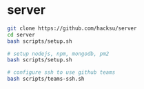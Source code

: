 # server


```bash
git clone https://github.com/hacksu/server
cd server
bash scripts/setup.sh
```

```bash
# setup nodejs, npm, mongodb, pm2
bash scripts/setup.sh
```

```bash
# configure ssh to use github teams
bash scripts/teams-ssh.sh
```

